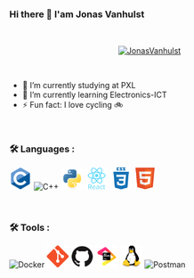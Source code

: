 ### Hi there 👋 I'am Jonas Vanhulst

<br/>

<p align="center"> <a href="https://github.com/ryo-ma/github-profile-trophy"><img src="https://github-profile-trophy.vercel.app/?username=JonasVanhulst&theme=juicyfresh" alt="JonasVanhulst" /></a> </p>

<br/>

- 🔭 I’m currently studying at PXL
- 🌱 I’m currently learning Electronics-ICT
- ⚡ Fun fact: I love cycling 🚲

<br/>

### 🛠 Languages :

<p>
<img src="https://github.com/devicons/devicon/blob/master/icons/c/c-original.svg" title="C" alt="C" width="40" height="40"/>
<img src="https://external-content.duckduckgo.com/iu/?u=https%3A%2F%2Fcreazilla-store.fra1.digitaloceanspaces.com%2Ficons%2F3256498%2Ffile-type-cpp-icon-md.png&f=1&nofb=1&ipt=cdcd64b63327a5be4bfa6928957cf6e8e222f8ce1817db5037c062a2f730a6b0&ipo=images" title="C++" alt="C++" width="42" height="42"/>
<img src="https://github.com/devicons/devicon/blob/master/icons/python/python-original.svg" title="Python" alt="Python" width="40" height="40"/>
<img src="https://github.com/devicons/devicon/blob/master/icons/react/react-original-wordmark.svg" title="React" alt="React" width="40" height="40"/>
<img src="https://github.com/devicons/devicon/blob/master/icons/css3/css3-plain-wordmark.svg"  title="CSS3" alt="CSS" width="40" height="40"/>
<img src="https://github.com/devicons/devicon/blob/master/icons/html5/html5-original.svg" title="HTML5" alt="HTML" width="40" height="40"/>
</p>

<br/>

### 🛠 Tools :

<p>
<img src="https://www.vectorlogo.zone/logos/docker/docker-icon.svg" title="Docker"  alt="Docker" width="40" height="40"/>
<img src="https://github.com/devicons/devicon/blob/master/icons/git/git-original.svg" title="Git"  alt="Git" width="40" height="40"/>
<img src="https://github.com/devicons/devicon/blob/master/icons/github/github-original.svg" title="Github"  alt="Github" width="40" height="40"/>
<img src="https://github.com/devicons/devicon/blob/master/icons/jetbrains/jetbrains-original.svg" title="Jetbrains"  alt="Jetbrains" width="40" height="40"/>
<img src="https://github.com/devicons/devicon/blob/master/icons/linux/linux-original.svg" title="Linux"  alt="Linux" width="40" height="40"/>
<img src="https://www.vectorlogo.zone/logos/getpostman/getpostman-icon.svg" title="Postman"  alt="Postman" width="40" height="40"/>
</p>



